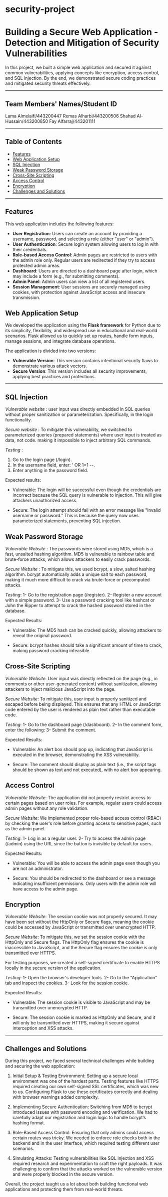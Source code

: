 # security-project

# Building a Secure Web Application - Detection and Mitigation of Security Vulnerabilities

In this project, we built a simple web application and secured it against common vulnerabilities, applying concepts like encryption, access control, and SQL injection. By the end, we demonstrated secure coding practices and mitigated security threats effectively.

---

## Team Members' Names/Student ID
Lama Almelaifi/443200447
Remas Alharbi/443200506
Shahad Al-Hussain/443200850
Fay Alfarraj/443201111

---

## Table of Contents

- [Features](#features)
- [Web Application Setup](#Web-Application-Setup)
- [SQL Injection](#SQL-Injection)
- [Weak Password Storage](#Weak-Password-Storage)
- [Cross-Site Scripting](#Cross-Site-Scripting)
- [Access Control](#Access-Control)
- [Encryption](#Encryption)
- [Challenges and Solutions](#Challenges-and-Solutions)

---

## Features

This web application includes the following features:

- **User Registration**: Users can create an account by providing a username, password, and selecting a role (either "user" or "admin").
- **User Authentication**: Secure login system allowing users to log in with their credentials.
- **Role-based Access Control**: Admin pages are restricted to users with the admin role only. Regular users are redirected if they try to access protected admin areas.
- **Dashboard**: Users are directed to a dashboard page after login, which may include a form (e.g., for submitting comments).
- **Admin Panel**: Admin users can view a list of all registered users.
- **Session Management**: User sessions are securely managed using cookies, with protection against JavaScript access and insecure transmission.


## Web Application Setup

We developed the application using the **Flask framework** for Python due to its simplicity, flexibility, and widespread use in educational and real-world scenarios. Flask allowed us to quickly set up routes, handle form inputs, manage sessions, and integrate database operations.

The application is divided into two versions:

- **Vulnerable Version**: This version contains intentional security flaws to demonstrate various attack vectors.
- **Secure Version**: This version includes all security improvements, applying best practices and protections.

---
## SQL Injection

*Vulnerable website* :
    user input was directly embedded in SQL queries without proper sanitization or parameterization. Specifically, in the login functionality.

*Secure website* :
    To mitigate this vulnerability, we switched to parameterized queries (prepared statements) where user input is treated as data, not code.  making it impossible to inject arbitrary SQL commands.

*Testing* :
1. Go to the login page (/login).
2. In the username field, enter: ' OR 1=1 --.
3. Enter anything in the password field.
        
  Expected results:

  - Vulnerable: The login will be successful even though the credentials are incorrect because the SQL query is vulnerable to injection. This will give attackers unauthorized access.

  - Secure: The login attempt should fail with an error message like "Invalid username or password." This is because the query now uses parameterized statements, preventing SQL injection.

## Weak Password Storage

*Vulnerable Website* :
    The passwords were stored using MD5, which is a fast, unsalted hashing algorithm. MD5 is vulnerable to rainbow table and brute-force attacks, which allows attackers to easily crack passwords.

*Secure Website* :
    To mitigate this, we used bcrypt, a slow, salted hashing algorithm. bcrypt automatically adds a unique salt to each password, making it much more difficult to crack via brute-force or precomputed attacks.

*Testing*:
    1- Go to the registration page (/register).
    2- Register a new account with a simple password.
    3- Use a password cracking tool like hashcat or John the Ripper to attempt to crack the hashed password stored in the database.

  Expected Results:

  - Vulnerable: The MD5 hash can be cracked quickly, allowing attackers to reveal the original password.

  - Secure: bcrypt hashes should take a significant amount of time to crack, making password cracking infeasible.


## Cross-Site Scripting

*Vulnerable Website*:
    User input was directly reflected on the page (e.g., in comments or other user-generated content) without sanitization, allowing attackers to inject malicious JavaScript into the page.

*Secure Website*:
    To mitigate this, user input is properly sanitized and escaped before being displayed. This ensures that any HTML or JavaScript code entered by the user is rendered as plain text rather than executable code.

*Testing*:
    1- Go to the dashboard page (/dashboard).
    2- In the comment form, enter the following:
        <script>alert('XSS Attack!')</script>
    3- Submit the comment.

  Expected Results:

  - Vulnerable: An alert box should pop up, indicating that JavaScript is executed in the browser, demonstrating the XSS vulnerability.

  - Secure: The comment should display as plain text (i.e., the script tags should be shown as text and not executed), with no alert box appearing.

## Access Control

*Vulnerable Website*:
    The application did not properly restrict access to certain pages based on user roles. For example, regular users could access admin pages without any role validation.

*Secure Website*:
    We implemented proper role-based access control (RBAC) by checking the user's role before granting access to sensitive pages, such as the admin panel.

*Testing*:
    1- Log in as a regular user.
    2- Try to access the admin page (/admin) using the URL since the button is invisible by default for users.

  Expected Results:

  - Vulnerable: You will be able to access the admin page even though you are not an administrator.

  - Secure: You should be redirected to the dashboard or see a message indicating insufficient permissions. Only users with the admin role will have access to the admin page.

## Encryption

*Vulnerable Website*:
    The session cookie was not properly secured. It may have been set without the HttpOnly or Secure flags, meaning the cookie could be accessed by JavaScript or transmitted over unencrypted HTTP.

*Secure Website*:
    To mitigate this, we set the session cookie with the HttpOnly and Secure flags. The HttpOnly flag ensures the cookie is inaccessible to JavaScript, and the Secure flag ensures the cookie is only transmitted over HTTPS.

  For testing purposes, we created a self-signed certificate to enable HTTPS locally in the secure version of the application.

*Testing*:
    1- Open the browser's developer tools.
    2- Go to the "Application" tab and inspect the cookies.
    3- Look for the session cookie.

  Expected Results:

  - Vulnerable: The session cookie is visible to JavaScript and may be transmitted over unencrypted HTTP.

  - Secure: The session cookie is marked as HttpOnly and Secure, and it will only be transmitted over HTTPS, making it secure against interception and XSS attacks.


---

## Challenges and Solutions

During this project, we faced several technical challenges while building and securing the web application:

  1. Initial Setup & Testing Environment: Setting up a secure local environment was one of the hardest parts. Testing features like HTTPS required creating our own self-signed SSL certificates, which was new to us. Configuring Flask to use these certificates correctly and dealing with browser warnings added complexity.

  2. Implementing Secure Authentication: Switching from MD5 to bcrypt introduced issues with password encoding and verification. We had to carefully adapt our registration and login logic to handle bcrypt’s hashing format.

  3. Role-Based Access Control: Ensuring that only admins could access certain routes was tricky. We needed to enforce role checks both in the backend and in the user interface, which required testing different user scenarios.

  4. Simulating Attacks: Testing vulnerabilities like SQL injection and XSS required research and experimentation to craft the right payloads. It was challenging to confirm that the attacks worked on the vulnerable version and were properly blocked in the secure version.

Overall, the project taught us a lot about both building functional web applications and protecting them from real-world threats.
